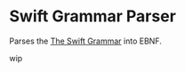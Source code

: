 # Swift Grammar Parser

Parses the [The Swift Grammar](https://docs.swift.org/swift-book/ReferenceManual/zzSummaryOfTheGrammar.html) into EBNF.

wip